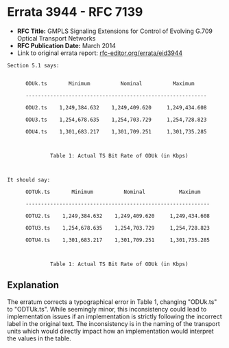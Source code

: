 # Errata 3944 - RFC 7139

- **RFC Title:** GMPLS Signaling Extensions for Control of Evolving G.709 Optical Transport Networks
- **RFC Publication Date:** March 2014
- Link to original errata report: [rfc-editor.org/errata/eid3944](https://www.rfc-editor.org/errata/eid3944)

```
Section 5.1 says:


      ODUk.ts       Minimum          Nominal          Maximum
      -----------------------------------------------------------
      ODU2.ts    1,249,384.632    1,249,409.620     1,249,434.608
      ODU3.ts    1,254,678.635    1,254,703.729     1,254,728.823
      ODU4.ts    1,301,683.217    1,301,709.251     1,301,735.285

              Table 1: Actual TS Bit Rate of ODUk (in Kbps)


It should say:

      ODTUk.ts       Minimum          Nominal           Maximum
      ------------------------------------------------------------
      ODTU2.ts    1,249,384.632    1,249,409.620     1,249,434.608
      ODTU3.ts    1,254,678.635    1,254,703.729     1,254,728.823
      ODTU4.ts    1,301,683.217    1,301,709.251     1,301,735.285

              Table 1: Actual TS Bit Rate of ODUk (in Kbps)
```

## Explanation

The erratum corrects a typographical error in Table 1, changing "ODUk.ts" to "ODTUk.ts".  While seemingly minor, this inconsistency could lead to implementation issues if an implementation is strictly following the incorrect label in the original text.  The inconsistency is in the naming of the transport units which would directly impact how an implementation would interpret the values in the table.
